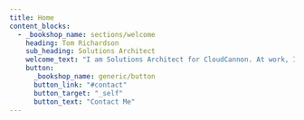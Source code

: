 ```yaml
---
title: Home
content_blocks:
  - _bookshop_name: sections/welcome
    heading: Tom Richardson
    sub_heading: Solutions Architect
    welcome_text: "I am Solutions Architect for CloudCannon. At work, I craft solutions that help ease the transition to CloudCannon's CMS. Outside of work, I am interested in creative web development and animations."
    button:
      _bookshop_name: generic/button
      button_link: "#contact"
      button_target: "_self"
      button_text: "Contact Me"
---
```


